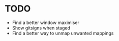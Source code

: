 # TODO
- Find a better window maximiser
- Show gitsigns when staged
- Find a better way to unmap unwanted mappings

